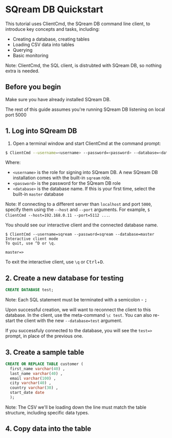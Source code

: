 # SQream DB Quickstart
This tutorial uses ClientCmd, the SQream DB command line client, to introduce key concepts and tasks, including:
* Creating a database, creating tables
* Loading CSV data into tables
* Querying
* Basic monitoring

Note: ClientCmd, the SQL client, is distrubted with SQream DB, so nothing extra is needed.

## Before you begin
Make sure you have already installed SQream DB.

The rest of this guide assumes you're running SQream DB listening on local port 5000

## 1. Log into SQream DB
1. Open a terminal window and start ClientCmd at the command prompt:
```bash
$ ClientCmd --username=<username> --password=<password> --database=<database>
```
Where:
* `<username>` is the role for signing into SQream DB. A new SQream DB installation comes with the built-in `sqream` role.
* `<password>` is the password for the SQream DB role
* `<database>` is the database name. If this is your first time, select the built-in `master` database

Note: If connecting to a different server than `localhost` and port `5000`, specify them using the `--host` and `--port` arguments. For example, `$ ClientCmd --host=192.168.0.11 --port=5112 ...`.

You should see our interactive client and the connected database name.
```
$ ClientCmd --username=sqream --password=sqream --database=master
Interactive client mode
To quit, use ^D or \q.

master=>
```

To exit the interactive client, use `\q` or <kbd>Ctrl</kbd>+<kbd>D</kbd>.

## 2. Create a new database for testing
```sql 
CREATE DATABASE test;
```

Note: Each SQL statement must be terminated with a semicolon - <kbd>;</kbd>

Upon successful creation, we will want to reconnect the client to this database. In the client, use the meta-command `\c test`. You can also re-start the client with the new `--database=test` argument.

If you successfuly connected to the database, you will see the `test=>` prompt, in place of the previous one.

## 3. Create a sample table
```sql
CREATE OR REPLACE TABLE customer (
  first_name varchar(40) ,
  last_name varchar(40) ,
  email varchar(100) ,
  city varchar(40) ,
  country varchar(30) ,
  start_date date
  );
```

Note: The CSV we'll be loading down the line must match the table structure, including specific data types.

## 4. Copy data into the table

